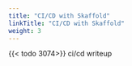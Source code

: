 ```yaml
---
title: "CI/CD with Skaffold"
linkTitle: "CI/CD with Skaffold"
weight: 3
---
```


{{< todo 3074>}} ci/cd writeup

